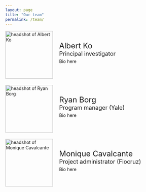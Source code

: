 ```yaml
---
layout: page
title: "Our team"
permalink: /team/
---
```


<div style="display: flex; align-items: center; margin-bottom: 20px;">
  <img src="https://github.com/ko-laboratory/site/tree/main/photos/test.jpg?raw=true" alt="headshot of Albert Ko" style="width: 150px; height: auto; margin-right: 20px;">
  <div>
    <p style="font-size: 24px; margin: 0;">Albert Ko</p>
    <p style="font-size: 18px; margin: 0;">Principal investigator</p>
    <p style="font-size: 14px; margin-top: 5px;">Bio here</p>
  </div>
</div>

<div style="display: flex; align-items: center; margin-bottom: 20px;">
  <img src="https://github.com/ko-laboratory/site/tree/main/photos/test.jpg?raw=true" alt="headshot of Ryan Borg" style="width: 150px; height: auto; margin-right: 20px;">
  <div>
    <p style="font-size: 24px; margin: 0;">Ryan Borg</p>
    <p style="font-size: 18px; margin: 0;">Program manager (Yale)</p>
    <p style="font-size: 14px; margin-top: 5px;">Bio here</p>
  </div>
</div>

<div style="display: flex; align-items: center; margin-bottom: 20px;">
  <img src="https://github.com/ko-laboratory/site/tree/main/photos/test.jpg?raw=true" alt="headshot of Monique Cavalcante" style="width: 150px; height: auto; margin-right: 20px;">
  <div>
    <p style="font-size: 24px; margin: 0;">Monique Cavalcante</p>
    <p style="font-size: 18px; margin: 0;">Project administrator (Fiocruz)</p>
    <p style="font-size: 14px; margin-top: 5px;">Bio here</p>
  </div>
</div>